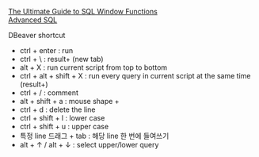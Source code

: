 
[The Ultimate Guide to SQL Window Functions](https://www.stratascratch.com/blog/the-ultimate-guide-to-sql-window-functions/)</br>
[Advanced SQL](https://www.kaggle.com/learn/advanced-sql)

DBeaver shortcut
- ctrl + enter           : run
- ctrl + \               : result+ (new tab)
- alt + X                : run current script from top to bottom
- ctrl + alt + shift + X : run every query in current script at the same time (result+)
- ctrl + /	             : comment
- alt + shift + a        : mouse shape +
- ctrl + d               : delete the line
- ctrl + shift + l       : lower case
- ctrl + shift + u	     : upper case
- 특정 line 드래그 + tab  : 해당 line 한 번에 들여쓰기
- alt + ↑ / alt + ↓      : select upper/lower query


